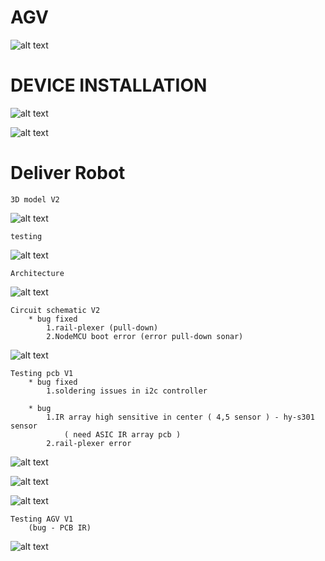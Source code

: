 # AGV

![alt text](https://github.com/cepdnaclk/e16-3yp-smart-pharmaceutical-warehousing/blob/main/Hardware/AGV/20210527_004010-01.jpeg?raw=true)



# DEVICE INSTALLATION

![alt text](https://github.com/cepdnaclk/e16-3yp-smart-pharmaceutical-warehousing/blob/main/Hardware/AGV/install1.png?raw=true)

![alt text](https://github.com/cepdnaclk/e16-3yp-smart-pharmaceutical-warehousing/blob/main/Hardware/AGV/install2.png?raw=true)



# Deliver Robot

    3D model V2

![alt text](https://github.com/cepdnaclk/e16-3yp-smart-pharmaceutical-warehousing/blob/main/Hardware/AGV/model/agv_v2.gif?raw=true)


    testing

![alt text](https://github.com/cepdnaclk/e16-3yp-smart-pharmaceutical-warehousing/blob/main/Hardware/AGV/agv_video1.gif?raw=true)


    Architecture

![alt text](https://github.com/cepdnaclk/e16-3yp-smart-pharmaceutical-warehousing/blob/main/Hardware/AGV/agv_arch.png?raw=true)



    Circuit schematic V2 
        * bug fixed
            1.rail-plexer (pull-down)
            2.NodeMCU boot error (error pull-down sonar)
            

![alt text](https://github.com/cepdnaclk/e16-3yp-smart-pharmaceutical-warehousing/blob/main/Hardware/AGV/circuit/Schematic_V2.png?raw=true)


    Testing pcb V1
        * bug fixed
            1.soldering issues in i2c controller
            
        * bug 
            1.IR array high sensitive in center ( 4,5 sensor ) - hy-s301 sensor 
                ( need ASIC IR array pcb )
            2.rail-plexer error
                     
            

![alt text](https://github.com/cepdnaclk/e16-3yp-smart-pharmaceutical-warehousing/blob/main/Hardware/AGV/circuit/PCB_V1.png?raw=true)


![alt text](https://github.com/cepdnaclk/e16-3yp-smart-pharmaceutical-warehousing/blob/main/Hardware/AGV/circuit/PCB_V1_face.jpg?raw=true)

![alt text](https://github.com/cepdnaclk/e16-3yp-smart-pharmaceutical-warehousing/blob/main/Hardware/AGV/circuit/PCB_V1_rear.jpg?raw=true)



    Testing AGV V1
        (bug - PCB IR)
    
![alt text](https://github.com/cepdnaclk/e16-3yp-smart-pharmaceutical-warehousing/blob/main/Hardware/AGV/AGV_V1.jpg?raw=true)




        
        

